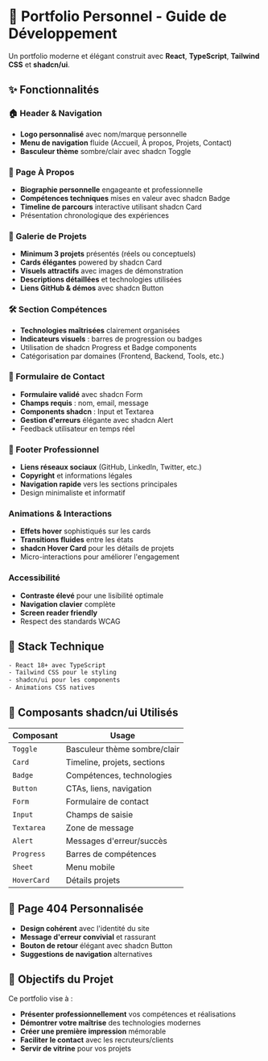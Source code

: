 # 🚀 Portfolio Personnel - Guide de Développement

Un portfolio moderne et élégant construit avec **React**, **TypeScript**, **Tailwind CSS** et **shadcn/ui**.

## ✨ Fonctionnalités

### 🏠 Header & Navigation
- **Logo personnalisé** avec nom/marque personnelle
- **Menu de navigation** fluide (Accueil, À propos, Projets, Contact)
- **Basculeur thème** sombre/clair avec shadcn Toggle

### 👤 Page À Propos
- **Biographie personnelle** engageante et professionnelle
- **Compétences techniques** mises en valeur avec shadcn Badge
- **Timeline de parcours** interactive utilisant shadcn Card
- Présentation chronologique des expériences

### 💼 Galerie de Projets
- **Minimum 3 projets** présentés (réels ou conceptuels)
- **Cards élégantes** powered by shadcn Card
- **Visuels attractifs** avec images de démonstration
- **Descriptions détaillées** et technologies utilisées
- **Liens GitHub & démos** avec shadcn Button

### 🛠️ Section Compétences
- **Technologies maîtrisées** clairement organisées
- **Indicateurs visuels** : barres de progression ou badges
- Utilisation de shadcn Progress et Badge components
- Catégorisation par domaines (Frontend, Backend, Tools, etc.)

### 📧 Formulaire de Contact
- **Formulaire validé** avec shadcn Form
- **Champs requis** : nom, email, message
- **Components shadcn** : Input et Textarea
- **Gestion d'erreurs** élégante avec shadcn Alert
- Feedback utilisateur en temps réel

### 🦶 Footer Professionnel
- **Liens réseaux sociaux** (GitHub, LinkedIn, Twitter, etc.)
- **Copyright** et informations légales
- **Navigation rapide** vers les sections principales
- Design minimaliste et informatif

### Animations & Interactions
- **Effets hover** sophistiqués sur les cards
- **Transitions fluides** entre les états
- **shadcn Hover Card** pour les détails de projets
- Micro-interactions pour améliorer l'engagement

### Accessibilité
- **Contraste élevé** pour une lisibilité optimale
- **Navigation clavier** complète
- **Screen reader friendly**
- Respect des standards WCAG

## 🎨 Stack Technique

```bash
- React 18+ avec TypeScript
- Tailwind CSS pour le styling
- shadcn/ui pour les components
- Animations CSS natives
```

## 🔧 Composants shadcn/ui Utilisés

| Composant | Usage |
|-----------|-------|
| `Toggle` | Basculeur thème sombre/clair |
| `Card` | Timeline, projets, sections |
| `Badge` | Compétences, technologies |
| `Button` | CTAs, liens, navigation |
| `Form` | Formulaire de contact |
| `Input` | Champs de saisie |
| `Textarea` | Zone de message |
| `Alert` | Messages d'erreur/succès |
| `Progress` | Barres de compétences |
| `Sheet` | Menu mobile |
| `HoverCard` | Détails projets |

## 🚨 Page 404 Personnalisée

- **Design cohérent** avec l'identité du site
- **Message d'erreur convivial** et rassurant
- **Bouton de retour** élégant avec shadcn Button
- **Suggestions de navigation** alternatives

## 🎯 Objectifs du Projet

Ce portfolio vise à :
- **Présenter professionnellement** vos compétences et réalisations
- **Démontrer votre maîtrise** des technologies modernes
- **Créer une première impression** mémorable
- **Faciliter le contact** avec les recruteurs/clients
- **Servir de vitrine** pour vos projets
